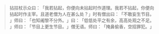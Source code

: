 
> 拈拄杖示众曰：​「我若拈起，你便向未拈起时作道理。我若不拈起，你便向拈起时作主宰。且道老僧为人在甚么处？​」时有僧出曰：​「不敢妄生节目。​」师曰：​「也知阇黎不分外。​」曰：​「低低处平之有余，高高处观之不足。​」师曰：​「节目上更生节目。​」僧无语。师曰：​「掩鼻偷香，空招罪犯。​」
